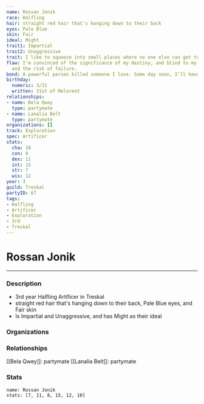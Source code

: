 ```yaml
---
name: Rossan Jonik
race: Halfling
hair: straight red hair that's hanging down to their back
eyes: Pale Blue
skin: Fair
ideal: Might
trait1: Impartial
trait2: Unaggressive
trait: I like to squeeze into small places where no one else can get to me.
flaw: I'm convinced of the significance of my destiny, and blind to my shortcomings
  and the risk of failure.
bond: A powerful person killed someone I love. Some day soon, I'll have my revenge.
birthday:
  numeric: 3/31
  written: 31st of Melorent
relationships:
- name: Bela Qwey
  type: partymate
- name: Lanalia Belt
  type: partymate
organizations: []
track: Exploration
spec: Artificer
stats:
  cha: 10
  con: 8
  dex: 11
  int: 15
  str: 7
  wis: 12
year: 3
guild: Treskal
partyID: 67
tags:
- Halfling
- Artificer
- Exploration
- 3rd
- Treskal
---
```

# Rossan Jonik
---
### Description
- 3rd year Halfling Artificer in Treskal
- straight red hair that's hanging down to their back, Pale Blue eyes, and Fair skin
- Is Impartial and Unaggressive, and has Might as their ideal

### Organizations
### Relationships
[[Bela Qwey]]: partymate
[[Lanalia Belt]]: partymate
### Stats
```statblock
name: Rossan Jonik
stats: [7, 11, 8, 15, 12, 10]
```